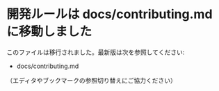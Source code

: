# 開発ルールは docs/contributing.md に移動しました

このファイルは移行されました。最新版は次を参照してください:

- docs/contributing.md

（エディタやブックマークの参照切り替えにご協力ください）
